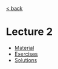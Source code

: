 [< back](../../README.md)

# Lecture 2

- [Material](material.md)
- [Exercises](exercises.md)
- [Solutions](solutions.md)
